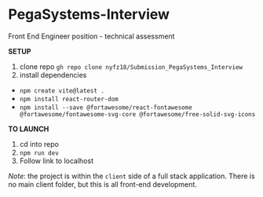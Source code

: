 # PegaSystems-Interview
Front End Engineer position - technical assessment 

**SETUP**
1. clone repo `gh repo clone nyfz18/Submission_PegaSystems_Interview` 
2. install dependencies 
- `npm create vite@latest .`
- `npm install react-router-dom`
- `npm install --save @fortawesome/react-fontawesome @fortawesome/fontawesome-svg-core @fortawesome/free-solid-svg-icons` 

**TO LAUNCH**
1. cd into repo 
2. `npm run dev`
3. Follow link to localhost

*Note*: the project is within the `client` side of a full stack application. There is no main client folder, but this is all front-end development.  